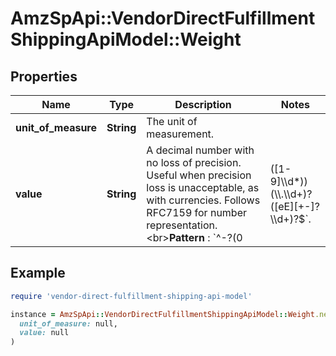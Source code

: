 # AmzSpApi::VendorDirectFulfillmentShippingApiModel::Weight

## Properties

| Name | Type | Description | Notes |
| ---- | ---- | ----------- | ----- |
| **unit_of_measure** | **String** | The unit of measurement. |  |
| **value** | **String** | A decimal number with no loss of precision. Useful when precision loss is unacceptable, as with currencies. Follows RFC7159 for number representation.  &lt;br&gt;**Pattern** : &#x60;^-?(0|([1-9]\\\\d*))(\\\\.\\\\d+)?([eE][+-]?\\\\d+)?$&#x60;. |  |

## Example

```ruby
require 'vendor-direct-fulfillment-shipping-api-model'

instance = AmzSpApi::VendorDirectFulfillmentShippingApiModel::Weight.new(
  unit_of_measure: null,
  value: null
)
```

